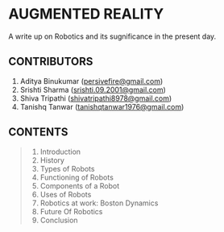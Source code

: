 # **AUGMENTED REALITY**
A write up on Robotics and its sugnificance in the present day.
## **CONTRIBUTORS**
1. Aditya Binukumar (persivefire@gmail.com)
2. Srishti Sharma (srishti.09.2001@gmail.com)
3. Shiva Tripathi (shivatripathi8978@gmail.com)
4. Tanishq Tanwar (tanishqtanwar1976@gmail.com)
## **CONTENTS**
> 1. Introduction
> 2. History
> 3. Types of Robots
> 4. Functioning of Robots
> 5. Components of a Robot
> 6. Uses of Robots 
> 7. Robotics at work: Boston Dynamics
> 8. Future Of Robotics
> 9. Conclusion
